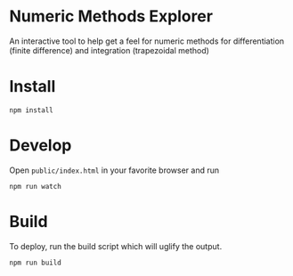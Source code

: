 # Numeric Methods Explorer

An interactive tool to help get a feel for numeric methods for
differentiation (finite difference) and integration (trapezoidal
method)

# Install

```
npm install
```

# Develop

Open `public/index.html` in your favorite browser and run

```
npm run watch
```

# Build

To deploy, run the build script which will uglify the output.

```
npm run build
```
